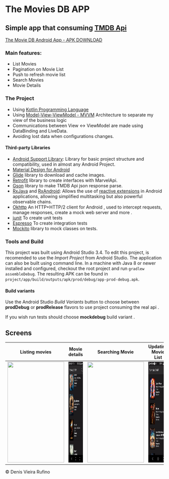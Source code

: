 # The Movies DB APP

## Simple app that consuming [TMDB Api](https://www.themoviedb.org/documentation/api)

[The Movie DB Android App - APK DOWNLOAD](https://drive.google.com/open?id=xx)

### Main features:
- List Movies
- Pagination on Movie List
- Push to refresh movie list 
- Search Movies
- Movie Details

### The Project 

- Using [Kotlin Programming Language](https://kotlinlang.org/)
- Using [Model-View-ViewModel - MVVM](https://www.toptal.com/android/android-apps-mvvm-with-clean-architecture) Architecture to separate my view of the business logic 
- Communications between View <-> ViewModel are made using DataBinding and LiveData.
- Avoiding lost data when configurations changes. 

#### Third-party Libraries
- [Android Support Library](https://developer.android.com/topic/libraries/support-library/index.html): Library for basic project structure and compatibility, used in almost any Android Project.
- [Material Design for Android](https://developer.android.com/guide/topics/ui/look-and-feel?hl=pt-BR)
- [Glide](https://github.com/bumptech/glide) library to download and cache images.
- [Retrofit](https://square.github.io/retrofit/) library to create interfaces with MarvelApi.
- [Gson](https://github.com/google/gson) library to make TMDB Api json response parse.
- [RxJava](https://github.com/ReactiveX/RxJava) and [RxAndroid](https://github.com/ReactiveX/RxAndroid): Allows the use of [reactive extensions](http://reactivex.io/) in Android applications, allowing simplified multitasking but also powerful observable chains.
- [Okhttp](https://github.com/square/okhttp) An HTTP+HTTP/2 client for Android , used to intercept requests, manage responses, create a mock web server and more .
- [junit](https://junit.org/junit5/) To create unit tests 
- [Espresso](https://developer.android.com/training/testing/espresso) To create integration tests  
- [Mockito](https://github.com/mockito/mockito) library to mock classes on tests.

### Tools and Build

This project was built using Android Studio 3.4. To edit this project, is recomended to use the *Import Project* from Android Studio.
The application can also be built using command line. In a machine with Java 8 or newer installed and configured, checkout the root project and run `gradlew assembleDebug`. The resulting APK can be found in `project/app/build/outputs/apk/prod/debug/app-prod-debug.apk`.

#### Build variants
Use the Android Studio *Build Variants* button to choose between **prodDebug** or **prodRelease** flavors to use project consuming the real api .

If you wish run tests should choose **mockdebug** build variant . 


## Screens

 Listing movies             |  Movie details             | Searching Movie        | Updating Movie List                   
:-------------------------:|:-------------------------:|:-------------------------:|:-------------------------:
<img src="gifs/listing_movies.gif" width="180" height="320">  |    <img src="gifs/show_movie_details.gif" width="180" height="320">  |    <img src="gifs/search_movies.gif" width="180" height="320"> |    <img src="gifs/updating_movies.gif" width="180" height="320">



© Denis Vieira Rufino
